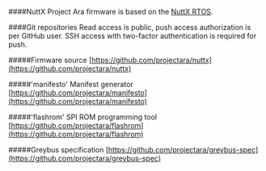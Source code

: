 ####NuttX
Project Ara firmware is based on the
[NuttX RTOS](http://www.nuttx.org).
<!-- 
While this provides us with a number of useful features and a useful
base of code to build on, in general we would like to minimize the
number of NuttX interfaces that we rely on. The quality of the code base
is somewhat lacking; there is only a single author, the commits are
loose and fast, there is an insane amount of duplicated code, and we
have not reviewed or tested many of the code paths or features. In
general we would like the ability to migrate our code base off of this
RTOS if we find that NuttX does not provide us the interfaces we need,
or if we find any horrible bugs that waste our debugging time.
-->

####Git repositories
Read access is public, push access authorization is per GitHub user. SSH access with two-factor authentication is required for push.

#####Firmware source
[https://github.com/projectara/nuttx](https://github.com/projectara/nuttx)  

#####'manifesto' Manifest generator
[https://github.com/projectara/manifesto](https://github.com/projectara/manifesto)  

#####'flashrom' SPI ROM programming tool
[https://github.com/projectara/flashrom](https://github.com/projectara/flashrom)  

#####Greybus specification
[https://github.com/projectara/greybus-spec](https://github.com/projectara/greybus-spec)  


